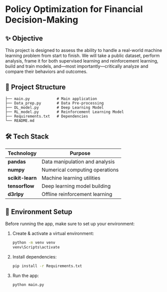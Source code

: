 
# Policy Optimization for Financial Decision-Making

## ✨ Objective

This project is designed to assess the ability to handle a real-world machine 
learning problem from start to finish. We will take a public dataset, perform 
analysis, frame it for both supervised learning and reinforcement learning, build 
and train models, and—most importantly—critically analyze and compare their 
behaviors and outcomes. 

## 📂 Project Structure
```
├── main.py            # Main application 
├── Data_prep.py       # Data Pre-processing 
├── DL_model.py        # Deep Learning Model 
├── RL_model.py        # Reinforcement Learning Model
├── Requirements.txt   # Dependencies          
└── README.md         
```
## 🛠️ Tech Stack

| Technology    | Purpose                          |
|---------------|----------------------------------|
| **pandas**    | Data manipulation and analysis   |
| **numpy**     | Numerical computing operations   |
| **scikit-learn** | Machine learning utilities    |
| **tensorflow** | Deep learning model building    |
| **d3rlpy**    | Offline reinforcement learning   |

## 🔑 Environment Setup

Before running the app, make sure to set up your environment:

1. Create & activate a virtual environment:
   ```bash
   python -m venv venv
   venv\Scripts\activate
   ```

2. Install dependencies:
   ```bash
   pip install -r Requirements.txt
   ```

3. Run the app:
   ```bash
   python main.py
   ```
